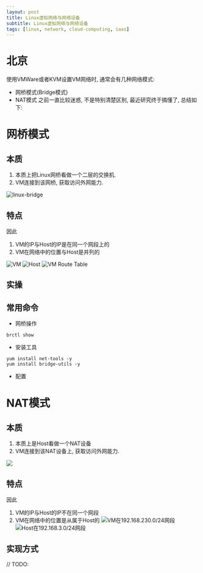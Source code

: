 ```yaml
---
layout: post
title: Linux虚拟网络与网络设备
subtitle: Linux虚拟网络与网络设备
tags: [linux, network, cloud-computing, iaas]
---
```


# 北京
使用VMWare或者KVM设置VM网络时, 通常会有几种网络模式: 
- 网桥模式(Bridge模式)
- NAT模式
之前一直比较迷惑, 不是特别清楚区别, 最近研究终于搞懂了, 总结如下: 

# 网桥模式
## 本质
1. 本质上把Linux网桥看做一个二层的交换机.
2. VM连接到该网桥, 获取访问外网能力.

![linux-bridge](https://davywalker-bucket.oss-cn-shanghai.aliyuncs.com/img/202206202216042.png)

## 特点
因此
1. VM的IP与Host的IP是在同一个网段上的
2. VM在网络中的位置与Host是并列的

![VM](https://davywalker-bucket.oss-cn-shanghai.aliyuncs.com/img/202206202214199.png)
![Host](https://davywalker-bucket.oss-cn-shanghai.aliyuncs.com/img/202206202215507.png)
![VM Route Table](https://davywalker-bucket.oss-cn-shanghai.aliyuncs.com/img/202206202216645.png)

## 实操



## 常用命令

- 网桥操作

```shell
brctl show
```

- 安装工具
```shell
yum install net-tools -y
yum install bridge-utils -y
```

- 配置



# NAT模式
## 本质
1. 本质上是Host看做一个NAT设备
2. VM连接到该NAT设备上, 获取访问外网能力.

![](https://davywalker-bucket.oss-cn-shanghai.aliyuncs.com/img/202206202212554.png)

## 特点
因此
1. VM的IP与Host的IP不在同一个网段
2. VM在网络中的位置是从属于Host的
![VM在192.168.230.0/24网段](https://davywalker-bucket.oss-cn-shanghai.aliyuncs.com/img/202206202159960.png)
![Host在192.168.3.0/24网段](https://davywalker-bucket.oss-cn-shanghai.aliyuncs.com/img/202206202200319.png)

## 实现方式
// TODO:






